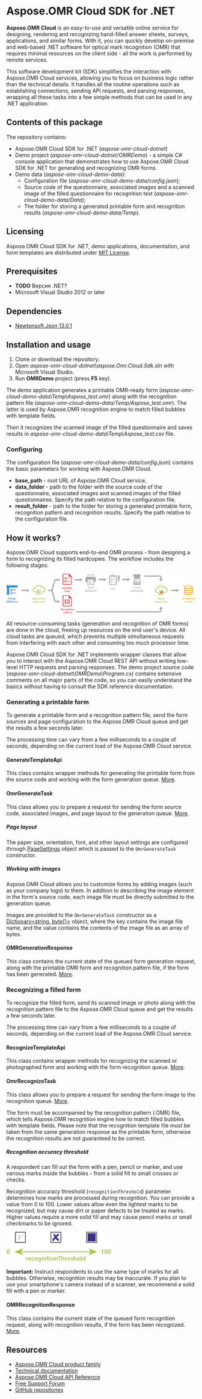 # Aspose.OMR Cloud SDK for .NET

**Aspose.OMR Cloud** is an easy-to-use and versatile online service for designing, rendering and recognizing hand-filled answer sheets, surveys, applications, and similar forms. With it, you can quickly develop on-premise and web-based .NET software for optical mark recognition (OMR) that requires minimal resources on the client side - all the work is performed by remote services.

This software development kit (SDK) simplifies the interaction with Aspose.OMR Cloud services, allowing you to focus on business logic rather than the technical details. It handles all the routine operations such as establishing connections, sending API requests, and parsing responses, wrapping all these tasks into a few simple methods that can be used in any .NET application.

## Contents of this package

The repository contains:

- Aspose.OMR Cloud SDK for .NET (_aspose-omr-cloud-dotnet_)
- Demo project (_aspose-omr-cloud-dotnet/OMRDemo_) - a simple C# console application that demonstrates how to use Aspose.OMR Cloud SDK for .NET for generating and recognizing OMR forms.
- Demo data (_aspose-omr-cloud-demo-data_):
    - Configuration file (_aspose-omr-cloud-demo-data/config.json_);
    - Source code of the questionnaire, associated images and a scanned image of the filled questionnaire for recognition test (_aspose-omr-cloud-demo-data/Data_);
    - The folder for storing a generated printable form and recognition results (_aspose-omr-cloud-demo-data/Temp_).

## Licensing

Aspose.OMR Cloud SDK for .NET, demo applications, documentation, and form templates are distributed under [MIT License](https://github.com/aspose-omr-cloud/aspose-omr-cloud-dotnet/blob/master/LICENSE).

## Prerequisites

- **TODO** Версия .NET?
- Microsoft Visual Studio 2012 or later

## Dependencies

- [Newtonsoft.Json 13.0.1](https://www.nuget.org/packages/Newtonsoft.Json/13.0.1)

## Installation and usage

1. Clone or download the repository.
2. Open _aspose-omr-cloud-dotnet\\aspose.Omr.Cloud.Sdk.sln_ with Microsoft Visual Studio.
3. Run **OMRDemo** project (press **F5** key).

The demo application generates a printable OMR-ready form (_aspose-omr-cloud-demo-data\\Temp\\Aspose_test.omr_) along with the recognition pattern file (_aspose-omr-cloud-demo-data/Temp/Aspose_test.omr_). The latter is used by Aspose.OMR recognition engine to match filled bubbles with template fields.

Then it recognizes the scanned image of the filled questionnaire and saves results in _aspose-omr-cloud-demo-data\\Temp\\Aspose_test.csv_ file.

### Configuring

The configuration file (_aspose-omr-cloud-demo-data/config.json_) contains the basic parameters for working with Aspose.OMR Cloud.

- **base_path** - root URL of Aspose.OMR Cloud service.
- **data_folder** - path to the folder with the source code of the questionnaire, associated images and scanned images of the filled questionnaires. Specify the path relative to the configuration file.
- **result_folder** - path to the folder for storing a generated printable form, recognition pattern and recognition results. Specify the path relative to the configuration file.

## How it works?

Aspose.OMR Cloud supports end-to-end OMR process - from designing a form to recognizing its filled hardcopies. The workflow includes the following stages:

![Stages of the OMR process](omr-cloud-stages.png)

All resource-consuming tasks (generation and recognition of OMR forms) are done in the cloud, freeing up resources on the end user's device. All cloud tasks are queued, which prevents multiple simultaneous requests from interfering with each other and consuming too much processor time.

Aspose.OMR Cloud SDK for .NET implements wrapper classes that allow you to interact with the Aspose.OMR Cloud REST API without writing low-level HTTP requests and parsing responses. The demo project source code (_aspose-omr-cloud-dotnet\\OMRDemo\\Program.cs_) contains extensive comments on all major parts of the code, so you can easily understand the basics without having to consult the SDK reference documentation.

### Generating a printable form

To generate a printable form and a recognition pattern file, send the form sources and page configuration to the Aspose.OMR Cloud queue and get the results a few seconds later.

The processing time can vary from a few milliseconds to a couple of seconds, depending on the current load of the Aspose.OMR Cloud service.

#### GenerateTemplateApi

This class contains wrapper methods for generating the printable form from the source code and working with the form generation queue. [More](docs/GenerateTemplateApi.md).

#### OmrGenerateTask

This class allows you to prepare a request for sending the form source code, associated images, and page layout to the generation queue. [More](docs/OmrGenerateTask.md).

##### Page layout

The paper size, orientation, font, and other layout settings are configured through [PageSettings](docs/PageSettings.md) object which is passed to the `OmrGenerateTask` constructor.

##### Working with images

Aspose.OMR Cloud allows you to customize forms by adding images (such as your company logo) to them. In addition to describing the image element in the form's source code, each image file must be directly submitted to the generation queue.

Images are provided to the `OmrGenerateTask` constructor as a [Dictionary<string, byte[]>](https://docs.microsoft.com/en-us/dotnet/api/system.collections.generic.dictionary-2) object, where the key contains the image file name, and the value contains the contents of the image file as an array of bytes.

#### OMRGenerationResponse

This class contains the current state of the queued form generation request, along with the printable OMR form and recognition pattern file, if the form has been generated. [More](docs/OMRGenerationResponse.md).

### Recognizing a filled form

To recognize the filled form, send its scanned image or photo along with the recognition pattern file to the Aspose.OMR Cloud queue and get the results a few seconds later.

The processing time can vary from a few milliseconds to a couple of seconds, depending on the current load of the Aspose.OMR Cloud service.

#### RecognizeTemplateApi

This class contains wrapper methods for recognizing the scanned or photographed form and working with the form recognition queue. [More](docs/RecognizeTemplateApi.md).

#### OmrRecognizeTask

This class allows you to prepare a request for sending the form image to the recognition queue. [More](docs/OmrGenerateTask.md).

The form must be accompanied by the recognition pattern (.OMR) file, which tells Aspose.OMR recognition engine how to match filled bubbles with template fields. Please note that the recognition template file must be taken from the same generation response as the printable form, otherwise the recognition results are not guaranteed to be correct.

##### Recognition accuracy threshold

A respondent can fill out the form with a pen, pencil or marker, and use various marks inside the bubbles - from a solid fill to small crosses or checks.

Recognition accuracy threshold (`recognitionThreshold`) parameter determines how marks are processed during recognition. You can provide a value from 0 to 100. Lower values allow even the lightest marks to be recognized, but may cause dirt or paper defects to be treated as marks. Higher values require a more solid fill and may cause pencil marks or small checkmarks to be ignored.

![Recognition accuracy threshold](recognition-threshold.png)

**Important:** Instruct respondents to use the same type of marks for all bubbles. Otherwise, recognition results may be inaccurate. If you plan to use your smartphone's camera instead of a scanner, we recommend a solid fill with a pen or marker.

#### OMRRecognitionResponse

This class contains the current state of the queued form recognition request, along with recognition results, if the form has been recognized. [More](docs/OMRRecognitionResponse.md).

## Resources

- [Aspose.OMR Cloud product family](https://products.aspose.cloud/omr/family/)
- [Technical documentation](https://docs.aspose.cloud/omr/)
- [Aspose.OMR Cloud API Reference](https://apireference.aspose.cloud/omr/)
- [Free Support Forum](https://forum.aspose.cloud/c/omr/8)
- [GitHub repositories](https://github.com/aspose-omr-cloud)
